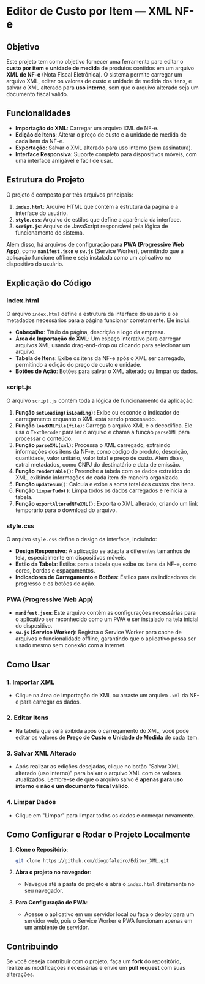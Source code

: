 
# Editor de Custo por Item — XML NF-e

## Objetivo
Este projeto tem como objetivo fornecer uma ferramenta para editar o **custo por item** e **unidade de medida** de produtos contidos em um arquivo **XML de NF-e** (Nota Fiscal Eletrônica). O sistema permite carregar um arquivo XML, editar os valores de custo e unidade de medida dos itens, e salvar o XML alterado para **uso interno**, sem que o arquivo alterado seja um documento fiscal válido.

## Funcionalidades
- **Importação do XML**: Carregar um arquivo XML de NF-e.
- **Edição de Itens**: Alterar o preço de custo e a unidade de medida de cada item da NF-e.
- **Exportação**: Salvar o XML alterado para uso interno (sem assinatura).
- **Interface Responsiva**: Suporte completo para dispositivos móveis, com uma interface amigável e fácil de usar.

## Estrutura do Projeto
O projeto é composto por três arquivos principais:
1. **`index.html`**: Arquivo HTML que contém a estrutura da página e a interface do usuário.
2. **`style.css`**: Arquivo de estilos que define a aparência da interface.
3. **`script.js`**: Arquivo de JavaScript responsável pela lógica de funcionamento do sistema.

Além disso, há arquivos de configuração para **PWA (Progressive Web App)**, como **`manifest.json`** e **`sw.js`** (Service Worker), permitindo que a aplicação funcione offline e seja instalada como um aplicativo no dispositivo do usuário.

## Explicação do Código

### **index.html**
O arquivo `index.html` define a estrutura da interface do usuário e os metadados necessários para a página funcionar corretamente. Ele inclui:
- **Cabeçalho**: Título da página, descrição e logo da empresa.
- **Área de Importação de XML**: Um espaço interativo para carregar arquivos XML usando drag-and-drop ou clicando para selecionar um arquivo.
- **Tabela de Itens**: Exibe os itens da NF-e após o XML ser carregado, permitindo a edição do preço de custo e unidade.
- **Botões de Ação**: Botões para salvar o XML alterado ou limpar os dados.

### **script.js**
O arquivo `script.js` contém toda a lógica de funcionamento da aplicação:
1. **Função `setLoading(isLoading)`**: Exibe ou esconde o indicador de carregamento enquanto o XML está sendo processado.
2. **Função `loadXMLFile(file)`**: Carrega o arquivo XML e o decodifica. Ele usa o `TextDecoder` para ler o arquivo e chama a função `parseXML` para processar o conteúdo.
3. **Função `parseXML(xml)`**: Processa o XML carregado, extraindo informações dos itens da NF-e, como código do produto, descrição, quantidade, valor unitário, valor total e preço de custo. Além disso, extrai metadados, como CNPJ do destinatário e data de emissão.
4. **Função `renderTable()`**: Preenche a tabela com os dados extraídos do XML, exibindo informações de cada item de maneira organizada.
5. **Função `updateSum()`**: Calcula e exibe a soma total dos custos dos itens.
6. **Função `limparTudo()`**: Limpa todos os dados carregados e reinicia a tabela.
7. **Função `exportAlteredNFeXML()`**: Exporta o XML alterado, criando um link temporário para o download do arquivo.

### **style.css**
O arquivo `style.css` define o design da interface, incluindo:
- **Design Responsivo**: A aplicação se adapta a diferentes tamanhos de tela, especialmente em dispositivos móveis.
- **Estilo da Tabela**: Estilos para a tabela que exibe os itens da NF-e, como cores, bordas e espaçamentos.
- **Indicadores de Carregamento e Botões**: Estilos para os indicadores de progresso e os botões de ação.

### **PWA (Progressive Web App)**
- **`manifest.json`**: Este arquivo contém as configurações necessárias para o aplicativo ser reconhecido como um PWA e ser instalado na tela inicial do dispositivo.
- **`sw.js` (Service Worker)**: Registra o Service Worker para cache de arquivos e funcionalidade offline, garantindo que o aplicativo possa ser usado mesmo sem conexão com a internet.

## Como Usar

### 1. **Importar XML**
- Clique na área de importação de XML ou arraste um arquivo `.xml` da NF-e para carregar os dados.

### 2. **Editar Itens**
- Na tabela que será exibida após o carregamento do XML, você pode editar os valores de **Preço de Custo** e **Unidade de Medida** de cada item.

### 3. **Salvar XML Alterado**
- Após realizar as edições desejadas, clique no botão "Salvar XML alterado (uso interno)" para baixar o arquivo XML com os valores atualizados. Lembre-se de que o arquivo salvo é **apenas para uso interno** e **não é um documento fiscal válido**.

### 4. **Limpar Dados**
- Clique em "Limpar" para limpar todos os dados e começar novamente.

## Como Configurar e Rodar o Projeto Localmente

1. **Clone o Repositório**:
   ```bash
   git clone https://github.com/diogofaleiro/Editor_XML.git
   ```

2. **Abra o projeto no navegador**:
   - Navegue até a pasta do projeto e abra o `index.html` diretamente no seu navegador.

3. **Para Configuração de PWA**:
   - Acesse o aplicativo em um servidor local ou faça o deploy para um servidor web, pois o Service Worker e PWA funcionam apenas em um ambiente de servidor.

## Contribuindo
Se você deseja contribuir com o projeto, faça um **fork** do repositório, realize as modificações necessárias e envie um **pull request** com suas alterações.
